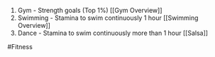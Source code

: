 1. Gym - Strength goals (Top 1%) [[Gym Overview]]
2. Swimming - Stamina to swim continuously 1 hour [[Swimming Overview]]
3. Dance - Stamina to swim continuously more than 1 hour [[Salsa]]




#Fitness 

